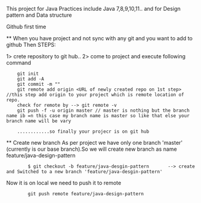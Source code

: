 This project for Java Practices include Java 7,8,9,10,11.. and for Design pattern and Data structure 

Github first time 

** When you have project and not sync with any git and you want to add to github
   Then STEPS:

1> crete repository to git hub..
2> come to project and execute following command

        git init
        git add -A
        git commit -m ""
        git remote add origin <URL of newly created repo on 1st step> //this step add origin to your project which is remote location of repo.
        check for remote by --> git remote -v
        git push -f -u origin master // master is nothing but the branch name ib =n this case my branch name is master so like that else your branch name will be vary

        ............so finally your projecr is on git hub

** Create new branch
  As per project we have only one branch 'master' (currently is our base branch).So we will create new branch as name feature/java-design-pattern

            $ git checkout -b feature/java-desgin-pattern       --> create and Switched to a new branch 'feature/java-desgin-pattern'

  Now it is on local we need to push it to remote 

            git push remote feature/java-design-pattern



